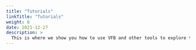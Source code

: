 ```yaml
---
title: "Tutorials"
linkTitle: "Tutorials"
weight: 8
date: 2021-12-27
description: >
  This is where we show you how to use VFB and other tools to explore the available data.
---
```


